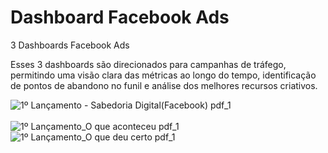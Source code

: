 # Dashboard Facebook Ads

3 Dashboards Facebook Ads

Esses 3 dashboards são direcionados para campanhas de tráfego, permitindo uma visão clara das métricas ao longo do tempo, identificação de pontos de abandono no funil e análise dos melhores recursos criativos.

![1º Lançamento - Sabedoria Digital(Facebook) pdf_1](https://github.com/JorgeFerreira09/3-Dashboards-Facebook-Ads/assets/106722825/3a5ef6d7-961c-4b74-abcb-c38b8fe7f329)  
</br>
![1º Lançamento_O que aconteceu  pdf_1](https://github.com/JorgeFerreira09/3-Dashboards-Facebook-Ads/assets/106722825/ef2d8013-2f9c-4ca2-9129-b03c840da7db) 
</br>
![1º Lançamento_O que deu certo pdf_1](https://github.com/JorgeFerreira09/3-Dashboards-Facebook-Ads/assets/106722825/244fbb10-2379-40da-a74b-c98cf41bdef5)
